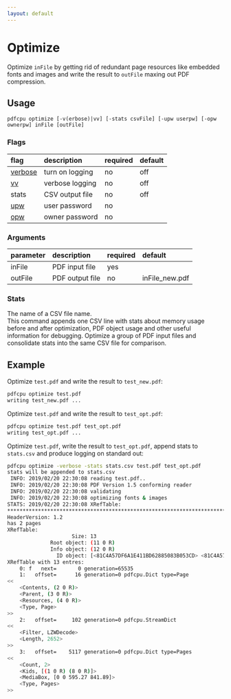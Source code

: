 ```yaml
---
layout: default
---
```


# Optimize

Optimize `inFile` by getting rid of redundant page resources like embedded fonts and images and write the result to `outFile` maxing out PDF compression.

## Usage

```
pdfcpu optimize [-v(erbose)|vv] [-stats csvFile] [-upw userpw] [-opw ownerpw] inFile [outFile]
```

### Flags

| flag         | description       | required | default
|:-------------|:------------------|:---------|:-
| [verbose](../getting_started.md) | turn on logging     | no       | off
| [vv](../getting_started.md)      | verbose logging     | no       | off
| stats                            | CSV output file     | no       | off
| [upw](../getting_started.md)     | user password       | no
| [opw](../getting_started.md)     | owner password      | no

### Arguments

| parameter    | description         | required | default
|:-------------|:--------------------|:---------|:-
| inFile       | PDF input file      | yes
| outFile      | PDF output file     | no       | inFile_new.pdf

### Stats

The name of a CSV file name.<br>
This command appends one CSV line with stats about memory usage before and after optimization, PDF object usage and other useful information for debugging.
Optimize a group of PDF input files and consolidate stats into the same CSV file for comparison.

## Example

Optimize `test.pdf` and write the result to `test_new.pdf`:

```sh
pdfcpu optimize test.pdf
writing test_new.pdf ...
```

Optimize `test.pdf` and write the result to `test_opt.pdf`:

```sh
pdfcpu optimize test.pdf test_opt.pdf
writing test_opt.pdf ...
```

Optimize `test.pdf`, write the result to `test_opt.pdf`, append stats to `stats.csv` and produce logging on standard out:

```sh
pdfcpu optimize -verbose -stats stats.csv test.pdf test_opt.pdf
stats will be appended to stats.csv
 INFO: 2019/02/20 22:30:08 reading test.pdf..
 INFO: 2019/02/20 22:30:08 PDF Version 1.5 conforming reader
 INFO: 2019/02/20 22:30:08 validating
 INFO: 2019/02/20 22:30:08 optimizing fonts & images
STATS: 2019/02/20 22:30:08 XRefTable:
*************************************************************************************************
HeaderVersion: 1.2
has 2 pages
XRefTable:
                     Size: 13
              Root object: (11 0 R)
              Info object: (12 0 R)
                ID object: [<81C4A57DF6A1E411BD62885083B053CD> <81C4A57DF6A1E411BD62885083B053CD>]
XRefTable with 13 entres:
    0: f   next=       0 generation=65535
    1:   offset=      16 generation=0 pdfcpu.Dict type=Page
<<
	<Contents, (2 0 R)>
	<Parent, (3 0 R)>
	<Resources, (4 0 R)>
	<Type, Page>
>>
    2:   offset=     102 generation=0 pdfcpu.StreamDict
<<
	<Filter, LZWDecode>
	<Length, 2652>
>>
    3:   offset=    5117 generation=0 pdfcpu.Dict type=Pages
<<
	<Count, 2>
	<Kids, [(1 0 R) (8 0 R)]>
	<MediaBox, [0 0 595.27 841.89]>
	<Type, Pages>
>>
```